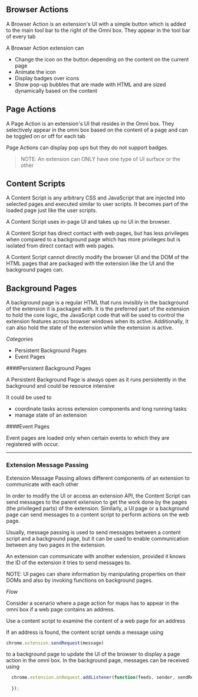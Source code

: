 Browser Actions 
---------------
A Browser Action is an extension's UI with a simple button which is added to the main tool bar to the right of the Omni box.
They appear in the tool bar of every tab

A Browser Action extension can 
* Change the icon on the button depending on the content on the current page
* Animate the icon
* Display badges over icons 
* Show pop-up bubbles that are made with HTML and are sized dynamically based on the content

Page Actions 
------------
A Page Action is an extension's UI that resides in the Omni box. They selectively appear in the omni box based on the content of a page and can be toggled on or off for each tab

Page Actions can display pop ups but they do not support badges.

> NOTE: An extension can ONLY have one type of UI surface or the other

Content Scripts 
---------------
A Content Script is any arbitrary CSS and JavaScript that are injected into selected pages and executed similar to user scripts. It becomes part of the loaded page just like the user scripts. 

A Content Script uses in-page UI and takes up no UI in the browser. 

A Content Script has direct contact with web pages, but has less privileges when compared to a background page which has more privileges but is isolated from direct contact with web pages. 

A Content Script cannot directly modify the browser UI and the DOM of the HTML pages that are packaged with the extension like the UI and the background pages can. 

Background Pages
----------------
A background page is a regular HTML that runs invisibly in the background of the extension it is packaged with. It is the preferred part of the extension to hold the core logic, the JavaScript code that will be used to control the extension features across browser windows when its active. Additionally, it can also hold the state of the extension while the extension is active.  

*Categories*
* Persistent Background Pages
* Event Pages

####Persistent Background Pages

A Persistent Background Page is always open as it runs persistently in the background and could be resource intensive
	
It could be used to 	
* coordinate tasks across extension components and long running tasks
* manage state of an extension 

####Event Pages	

Event pages are loaded only when certain events to which they are registered with occur.

<hr>

### Extension Message Passing

Extension Message Passing allows different components of an extension to communicate with each other

In order to modify the UI or access an extension API, the Content Script can send messages to the parent extension to get the work done by the pages (the privileged parts) of the extension. Similarly, a UI page or a background page can send messages to a content script to perform actions on the web page.

Usually, message passing is used to send messages between a content script and a background page, but it can be used to enable communication between any two pages in the extension.

An extension can communicate with another extension, provided it knows the ID of the extension it tries to send messages to. 

NOTE: UI pages can share information by manipulating properties on their DOMs and also by invoking functions on background pages.

*Flow*

Consider a scenario where a page action for maps has to appear in the omni box if a web page contains an address.

Use a content script to examine the content of a web page for an address

If an address is found, the content script sends a message using 
```javascript
chrome.extension.sendRequest(message) 
```
to a background page to update the UI of the browser to display a page action in the omni box. In the background page, messages can be received using 

```javascript
  chrome.extension.onRequest.addListener(function(feeds, sender, sendResponse) {
	
  });
```